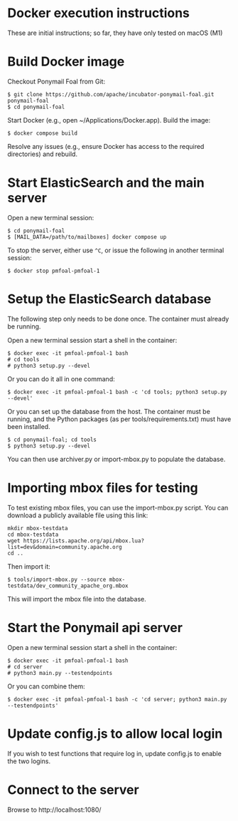 Docker execution instructions
=============================

These are initial instructions; so far, they have only tested on macOS (M1)

Build Docker image
==================
Checkout Ponymail Foal from Git:

```
$ git clone https://github.com/apache/incubator-ponymail-foal.git ponymail-foal
$ cd ponymail-foal
```

Start Docker (e.g., open ~/Applications/Docker.app). Build the image:

```$ docker compose build```

Resolve any issues (e.g., ensure Docker has access to the required directories) and rebuild.

Start ElasticSearch and the main server
=======================================

Open a new terminal session:

```
$ cd ponymail-foal
$ [MAIL_DATA=/path/to/mailboxes] docker compose up
```

To stop the server, either use `^C`, or issue the following in another terminal session:

```$ docker stop pmfoal-pmfoal-1```

Setup the ElasticSearch database
================================

The following step only needs to be done once.
The container must already be running.

Open a new terminal session start a shell in the container:

```
$ docker exec -it pmfoal-pmfoal-1 bash
# cd tools
# python3 setup.py --devel
```

Or you can do it all in one command:

```$ docker exec -it pmfoal-pmfoal-1 bash -c 'cd tools; python3 setup.py --devel'```

Or you can set up the database from the host.
The container must be running, and the Python packages (as per tools/requirements.txt)
must have been installed.

```
$ cd ponymail-foal; cd tools
$ python3 setup.py --devel
```

You can then use archiver.py or import-mbox.py to populate the database.

Importing mbox files for testing
================================

To test existing mbox files, you can use the import-mbox.py script.
You can download a publicly available file using this link:

```
mkdir mbox-testdata
cd mbox-testdata
wget https://lists.apache.org/api/mbox.lua?list=dev&domain=community.apache.org
cd ..
```

Then import it:

```
$ tools/import-mbox.py --source mbox-testdata/dev_community_apache_org.mbox
```

This will import the mbox file into the database.

Start the Ponymail api server
=============================

Open a new terminal session start a shell in the container:

```
$ docker exec -it pmfoal-pmfoal-1 bash
# cd server
# python3 main.py --testendpoints
```

Or you can combine them:

```$ docker exec -it pmfoal-pmfoal-1 bash -c 'cd server; python3 main.py --testendpoints'```

Update config.js to allow local login
=====================================

If you wish to test functions that require log in, update config.js to enable the two logins.

Connect to the server
=====================

Browse to http://localhost:1080/
